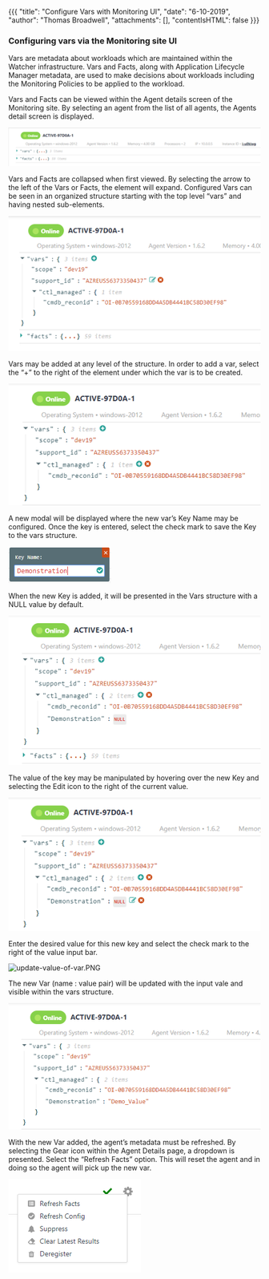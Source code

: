 {{{
  "title": "Configure Vars with Monitoring UI",
  "date": "6-10-2019",
  "author": "Thomas Broadwell",
  "attachments": [],
  "contentIsHTML": false
}}}

### Configuring vars via the Monitoring site UI

Vars are metadata about workloads which are maintained within the Watcher infrastructure.  Vars and Facts, along with Application Lifecycle Manager metadata, are used to make decisions about workloads including the Monitoring Policies to be applied to the workload.

Vars and Facts can be viewed within the Agent details screen of the Monitoring site.  By selecting an agent from the list of all agents, the Agents detail screen is displayed.  

![facts-and-vars-compressed.PNG](../../images/cloud-application-manager/facts-and-vars-compressed.PNG)

Vars and Facts are collapsed when first viewed.  By selecting the arrow to the left of the Vars or Facts, the element will expand.  Configured Vars can be seen in an organized structure starting with the top level “vars” and having nested sub-elements.  

![vars-expanded.PNG](../../images/cloud-application-manager/vars-expanded.PNG)

Vars may be added at any level of the structure.  In order to add a var, select the “+”  to the right of the element under which the var is to be created.  

![add-new-var-subelement.PNG](../../images/cloud-application-manager/add-new-var-subelement.PNG)

A new modal will be displayed where the new var’s Key Name may be configured.  Once the key is entered, select the check mark to save the Key to the vars structure.

![new-key-modal.PNG](../../images/cloud-application-manager/new-key-modal.PNG)

When the new Key is added, it will be presented in the Vars structure with a NULL value by default.

![added-key-expanded.PNG](../../images/cloud-application-manager/added-key-expanded.PNG)

The value of the key may be manipulated by hovering over the new Key and selecting the Edit icon to the right of the current value.

![edit-key-value.PNG](../../images/cloud-application-manager/edit-key-value.PNG)

Enter the desired value for this new key and select the check mark to the right of the value input bar.

![update-value-of-var.PNG](../../images/cloud-application-manager/update-value-of-var.pnPNGg)

The new Var (name : value pair) will be updated with the input vale and visible within the vars structure.

![new-var-value-configured.PNG](../../images/cloud-application-manager/new-var-value-configured.PNG)

With the new Var added, the agent’s metadata must be refreshed.  By selecting the Gear icon within the Agent Details page, a dropdown is presented.  Select the “Refresh Facts” option.  This will reset the agent and in doing so the agent will pick up the new var. 

![refresh-config.PNG](../../images/cloud-application-manager/refresh-config.PNG)
